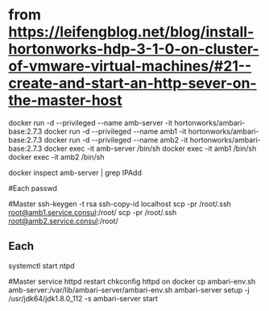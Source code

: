 # from https://leifengblog.net/blog/install-hortonworks-hdp-3-1-0-on-cluster-of-vmware-virtual-machines/#21--create-and-start-an-http-sever-on-the-master-host
docker run -d --privileged --name amb-server -it hortonworks/ambari-base:2.7.3
docker run -d --privileged --name amb1 -it hortonworks/ambari-base:2.7.3
docker run -d --privileged --name amb2 -it hortonworks/ambari-base:2.7.3
docker exec -it amb-server /bin/sh
docker exec -it amb1 /bin/sh
docker exec -it amb2 /bin/sh

docker inspect amb-server | grep IPAdd
<!--docker cp hosts amb-server:/etc/hosts-->
<!--docker cp hosts amb1:/etc/hosts-->
<!--docker cp hosts amb2:/etc/hosts-->

#Each
passwd

#Master
ssh-keygen -t rsa
ssh-copy-id localhost
scp -pr /root/.ssh root@amb1.service.consul:/root/
scp -pr /root/.ssh root@amb2.service.consul:/root/

## Each
systemctl start ntpd

#Master
service httpd restart
chkconfig httpd on
docker cp ambari-env.sh amb-server:/var/lib/ambari-server/ambari-env.sh
ambari-server setup -j /usr/jdk64/jdk1.8.0_112 -s
ambari-server start
